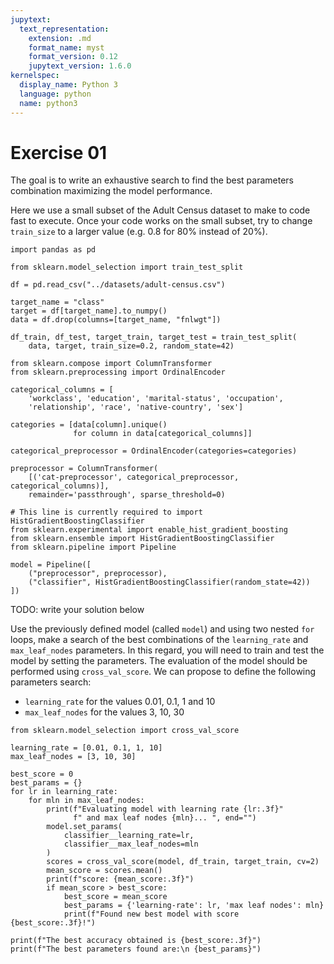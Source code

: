 ```yaml
---
jupytext:
  text_representation:
    extension: .md
    format_name: myst
    format_version: 0.12
    jupytext_version: 1.6.0
kernelspec:
  display_name: Python 3
  language: python
  name: python3
---
```


#  Exercise 01

The goal is to write an exhaustive search to find the best parameters
combination maximizing the model performance.

Here we use a small subset of the Adult Census dataset to make to code
fast to execute. Once your code works on the small subset, try to
change `train_size` to a larger value (e.g. 0.8 for 80% instead of
20%).

```{code-cell}
import pandas as pd

from sklearn.model_selection import train_test_split

df = pd.read_csv("../datasets/adult-census.csv")

target_name = "class"
target = df[target_name].to_numpy()
data = df.drop(columns=[target_name, "fnlwgt"])

df_train, df_test, target_train, target_test = train_test_split(
    data, target, train_size=0.2, random_state=42)

from sklearn.compose import ColumnTransformer
from sklearn.preprocessing import OrdinalEncoder

categorical_columns = [
    'workclass', 'education', 'marital-status', 'occupation',
    'relationship', 'race', 'native-country', 'sex']

categories = [data[column].unique()
              for column in data[categorical_columns]]

categorical_preprocessor = OrdinalEncoder(categories=categories)

preprocessor = ColumnTransformer(
    [('cat-preprocessor', categorical_preprocessor, categorical_columns)],
    remainder='passthrough', sparse_threshold=0)

# This line is currently required to import HistGradientBoostingClassifier
from sklearn.experimental import enable_hist_gradient_boosting
from sklearn.ensemble import HistGradientBoostingClassifier
from sklearn.pipeline import Pipeline

model = Pipeline([
    ("preprocessor", preprocessor),
    ("classifier", HistGradientBoostingClassifier(random_state=42))
])
```

TODO: write your solution below

Use the previously defined model (called `model`) and using two nested `for`
loops, make a search of the best combinations of the `learning_rate` and
`max_leaf_nodes` parameters. In this regard, you will need to train and test
the model by setting the parameters. The evaluation of the model should be
performed using `cross_val_score`. We can propose to define the following
parameters search:
- `learning_rate` for the values 0.01, 0.1, 1 and 10
- `max_leaf_nodes` for the values 3, 10, 30

```{code-cell}
from sklearn.model_selection import cross_val_score

learning_rate = [0.01, 0.1, 1, 10]
max_leaf_nodes = [3, 10, 30]

best_score = 0
best_params = {}
for lr in learning_rate:
    for mln in max_leaf_nodes:
        print(f"Evaluating model with learning rate {lr:.3f}"
              f" and max leaf nodes {mln}... ", end="")
        model.set_params(
            classifier__learning_rate=lr,
            classifier__max_leaf_nodes=mln
        )
        scores = cross_val_score(model, df_train, target_train, cv=2)
        mean_score = scores.mean()
        print(f"score: {mean_score:.3f}")
        if mean_score > best_score:
            best_score = mean_score
            best_params = {'learning-rate': lr, 'max leaf nodes': mln}
            print(f"Found new best model with score {best_score:.3f}!")

print(f"The best accuracy obtained is {best_score:.3f}")
print(f"The best parameters found are:\n {best_params}")
```
